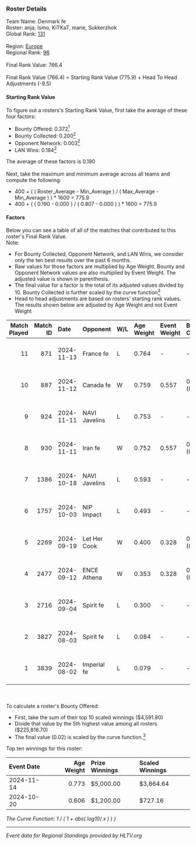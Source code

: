 ### Roster Details<br />
Team Name: Denmark fe<br />
Roster: anja, Ismo, KiTKaT, marie, Sukkerzhok<br />
Global Rank: [131](../../standings_global_2025_01_17.md)<br />
<br />
Region: [Europe]( ../../standings_europe_2025_01_17.md)<br />
Regional Rank: [96]( ../../standings_europe_2025_01_17.md)<br />
<br />
Final Rank Value:  766.4<br />
<br />
Final Rank Value (766.4) = Starting Rank Value (775.9) + Head To Head Adjustments (-9.5)<br />

#### Starting Rank Value<br />
To figure out a rosters's Starting Rank Value, first take the average of these four factors:<br />
- Bounty Offered: 0.372[<sup>1</sup>](#table2)
- Bounty Collected: 0.200[<sup>2</sup>](#table1)
- Opponent Network: 0.003[<sup>2</sup>](#table1)
- LAN Wins: 0.184[<sup>2</sup>](#table1)

The average of these factors is 0.190<br />
<br />
Next, take the maximum and minimum average across all teams and compute the following:<br />
- 400 + ( ( Roster_Average - Min_Average ) / ( Max_Average - Min_Average ) ) * 1600 = 775.9
- 400 + ( ( 0.190 - 0.000 ) / ( 0.807 - 0.000 ) ) * 1600 = 775.9


#### Factors<br />
Below you can see a table of all of the matches that contributed to this roster's Final Rank Value.<br />
Note:<br />

- For Bounty Collected, Opponent Network, and LAN Wins, we consider only the ten best results over the past 6 months.
- Raw values for those factors are multiplied by Age Weight. Bounty and Opponent Network values are also multiplied by Event Weight. The adjusted value is shown in parenthesis.
- The final value for a factor is the total of its adjusted values divided by 10. Bounty Collected is further scaled by the curve function[<sup>3</sup>](#curveFunction)
- Head to head adjustments are based on rosters' starting rank values. The results shown below are adjusted by Age Weight and not Event Weight
<span id="table1"></span><br />


| Match Played | Match ID | Date       | Opponent      | W/L | Age Weight | Event Weight | Bounty Collected | Opponent Network | LAN Wins  | H2H Adj. | Roster                                |
| -: | -: | :- | :- | :- | :- | :- | :- | :- | :- | -: | :- |
|           11 |      871 | 2024-11-13 | France fe     | L   | 0.764      | -            | -                | -                | -         |    -4.99 | anja, Ismo, KiTKaT, marie, Sukkerzhok |
|           10 |      887 | 2024-11-12 | Canada fe     | W   | 0.759      | 0.557        | 0.000 (0.000)    | 0.038 (0.016)    | 1 (0.759) |     3.50 | anja, Ismo, KiTKaT, marie, Sukkerzhok |
|            9 |      924 | 2024-11-11 | NAVI Javelins | L   | 0.753      | -            | -                | -                | -         |    -1.64 | anja, Ismo, KiTKaT, marie, Sukkerzhok |
|            8 |      930 | 2024-11-11 | Iran fe       | W   | 0.752      | 0.557        | 0.000 (0.000)    | 0.000 (0.000)    | 1 (0.752) |     2.66 | anja, Ismo, KiTKaT, marie, Sukkerzhok |
|            7 |     1386 | 2024-10-18 | NAVI Javelins | L   | 0.593      | -            | -                | -                | -         |    -1.19 | Ismo, KiTKaT, marie, Nea, pullox      |
|            6 |     1757 | 2024-10-03 | NIP Impact    | L   | 0.493      | -            | -                | -                | -         |    -6.89 | Ismo, KiTKaT, marie, Nea, pullox      |
|            5 |     2269 | 2024-09-19 | Let Her Cook  | W   | 0.400      | 0.328        | 0.005 (0.001)    | 0.069 (0.009)    | 0 (0.000) |     4.53 | Ismo, KiTKaT, marie, Nea, pullox      |
|            4 |     2477 | 2024-09-12 | ENCE Athena   | W   | 0.353      | 0.328        | 0.003 (0.000)    | 0.007 (0.001)    | 0 (0.000) |     2.40 | Ismo, KiTKaT, marie, Nea, pullox      |
|            3 |     2716 | 2024-09-04 | Spirit fe     | L   | 0.300      | -            | -                | -                | -         |    -6.03 | Ismo, KiTKaT, marie, Nea, pullox      |
|            2 |     3827 | 2024-08-03 | Spirit fe     | L   | 0.084      | -            | -                | -                | -         |    -1.70 | Ismo, KiTKaT, marie, Nea, pullox      |
|            1 |     3839 | 2024-08-02 | Imperial fe   | L   | 0.079      | -            | -                | -                | -         |    -0.18 | Ismo, KiTKaT, marie, Nea, pullox      |

<br />
<span id="table2"></span><br />
To calculate a roster's Bounty Offered:<br />

- First, take the sum of their top 10 scaled winnings ($4,591.80)
- Divide that value by the 5th highest value among all rosters ($225,816.70)
- The final value (0.02) is scaled by the curve function.[<sup>3</sup>](#curveFunction)

Top ten winnings for this roster:<br />

| Event Date | Age Weight | Prize Winnings | Scaled Winnings |
| :- | -: | :- | :- |
| 2024-11-14 |      0.773 | $5,000.00      | $3,864.64       |
| 2024-10-20 |      0.606 | $1,200.00      | $727.16         |


<span id="curveFunction"></span>_The Curve Function: 1 / ( 1 + abs( log10( x ) ) )_<br />

---
_Event data for Regional Standings provided by HLTV.org_<br />
